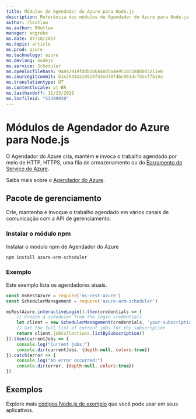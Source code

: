 ```yaml
---
title: Módulos de Agendador do Azure para Node.js
description: Referência dos módulos de Agendador do Azure para Node.js
author: rloutlaw
ms.author: ROutlaw
manager: angrobe
ms.date: 07/18/2017
ms.topic: article
ms.prod: azure
ms.technology: azure
ms.devlang: nodejs
ms.service: Scheduler
ms.openlocfilehash: 9a842919fddb3d6448d5a4e951dc58dd0d3211e0
ms.sourcegitcommit: b1e29342a19524f43ed70f4bc961dcfdacffb14a
ms.translationtype: HT
ms.contentlocale: pt-BR
ms.lasthandoff: 11/15/2018
ms.locfileid: "51399030"
---
```

# <a name="azure-scheduler-modules-for-nodejs"></a>Módulos de Agendador do Azure para Node.js

O Agendador do Azure cria, mantém e invoca o trabalho agendado por meio de HTTP, HTTPS, uma fila de armazenamento ou do [Barramento de Serviço do Azure](/azure/service-bus-messaging/service-bus-messaging-overview).

Saiba mais sobre o [Agendador do Azure](/azure/scheduler/scheduler-intro).

## <a name="management-package"></a>Pacote de gerenciamento

Crie, mantenha e invoque o trabalho agendado em vários canais de comunicação com a API de gerenciamento.

### <a name="install-the-npm-module"></a>Instalar o módulo npm

Instalar o módulo npm de Agendador do Azure

```bash
npm install azure-arm-scheduler
```

### <a name="example"></a>Exemplo

Este exemplo lista os agendadores atuais.

```javascript
const msRestAzure = require('ms-rest-azure')
const SchedulerManagement = require('azure-arm-scheduler')

msRestAzure.interactiveLogin().then(credentials => {
    // Create a scheduler from the login credentials
    let client = new SchedulerManagement(credentials, 'your-subscription-id')
    // Get the full list of current jobs for the subscription
    return client.jobCollections.listBySubscription()
}).then(currentJobs => {
    console.log("Current jobs:")
    console.dir(currentJobs, {depth:null, colors:true})
}).catch(error => {
    console.log("An error occurred:")
    console.dir(error, {depth:null, colors:true})
})
```

## <a name="samples"></a>Exemplos

Explore mais [códigos Node.js de exemplo](https://azure.microsoft.com/resources/samples/?platform=nodejs) que você pode usar em seus aplicativos.
